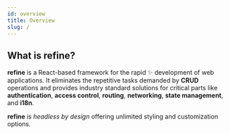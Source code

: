 ```yaml
---
id: overview
title: Overview
slug: /
---
```


## What is refine?

**refine** is a React-based framework for the rapid ✨ development of web applications.
It eliminates the repetitive tasks demanded by **CRUD** operations and provides industry standard solutions for critical parts like **authentication**, **access control**, **routing**, **networking**, **state management**, and **i18n**.

**refine** is _headless by design_ offering unlimited styling and customization options.
